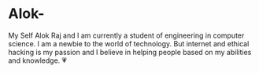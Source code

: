 # Alok-
My Self  Alok Raj and I am currently a student of engineering in computer science. I am a newbie to the world of technology. But internet and ethical hacking is my passion and I believe in helping people based on my abilities and knowledge. 💗
